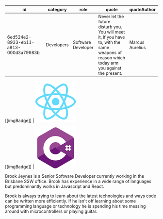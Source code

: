 | id                                   | category   | role                | quote                                                                                                                                        | quoteAuthor     |
| ------------------------------------ | ---------- | ------------------- | -------------------------------------------------------------------------------------------------------------------------------------------- | --------------- |
| 6ed524e2-8933-eb11-a813-000d3a79983b | Developers | Software Developer | Never let the future disturb you. You will meet it, if you have to, with the same weapons of reason which today arm you against the present. | Marcus Aurelius |

[[imgBadge]]
| ![React](../badges/Developer-react.png)

[[imgBadge]]
| ![C#](../badges/Developer-c-sharp.png)

Brook Jeynes is a Senior Software Developer currently working in the Brisbane SSW office. Brook has experience in a wide range of languages but predominantly works in Javascript and React.

Brook is always trying to learn about the latest technologies and ways code can be written more efficiently. If he isn't off learning about some programming language or technology he is spending his time messing around with microcontrollers or playing guitar.
